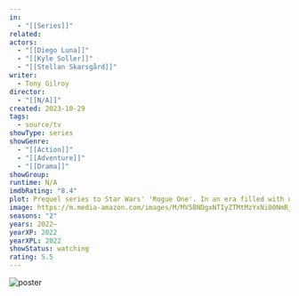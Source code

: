 ```yaml
---
in:
  - "[[Series]]"
related: 
actors:
  - "[[Diego Luna]]"
  - "[[Kyle Soller]]"
  - "[[Stellan Skarsgård]]"
writer:
  - Tony Gilroy
director:
  - "[[N/A]]"
created: 2023-10-29
tags:
  - source/tv
showType: series
showGenre:
  - "[[Action]]"
  - "[[Adventure]]"
  - "[[Drama]]"
showGroup: 
runtime: N/A
imdbRating: "8.4"
plot: Prequel series to Star Wars' 'Rogue One'. In an era filled with danger, deception and intrigue, Cassian will embark on the path that is destined to turn him into a Rebel hero.
image: https://m.media-amazon.com/images/M/MV5BNDgxNTIyZTMtMzYxNi00NmRjLWFiMTEtM2U4MTFmODkzNzM1XkEyXkFqcGdeQXVyMTM1MTE1NDMx._V1_SX300.jpg
seasons: "2"
years: 2022–
yearXP: 2022
yearXPL: 2022
showStatus: watching
rating: 5.5
---
```

![poster](https://m.media-amazon.com/images/M/MV5BNDgxNTIyZTMtMzYxNi00NmRjLWFiMTEtM2U4MTFmODkzNzM1XkEyXkFqcGdeQXVyMTM1MTE1NDMx._V1_SX300.jpg)

